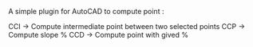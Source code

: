 A simple plugin for AutoCAD to compute point :

CCI -> Compute intermediate point between two selected points
CCP -> Compute slope %
CCD -> Compute point with gived %
